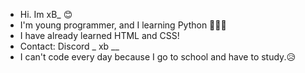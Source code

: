 - Hi. Im xB_ 😊
- I'm young programmer, and I learning Python 🐍🐍🐍
- I have already learned HTML and CSS!
- Contact: Discord _ xb __
- I can't code every day because I go to school and have to study.😥
<!---
xB0bon/xB0bon is a ✨ special ✨ repository because its `README.md` (this file) appears on your GitHub profile.
You can click the Preview link to take a look at your changes.
--->

